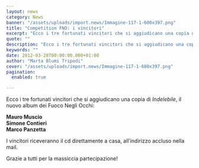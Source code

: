 ```yaml
---
layout: news
category: News
banner: "/assets/uploads/import.news/Immagine-117-1-600x397.png"
title: "Competition FNO: i vincitori"
excerpt: "Ecco i tre fortunati vincitori che si aggiudicano una copia di Indelebile, il nuovo album dei Fuoco Negli Occhi: Mauro Muscio Simone Contieri Marco Panzetta  I vincitori riceveranno il cd direttamente a casa, all’indirizzo accluso nella mail. Grazie a tutti per la massiccia partecipazione!"
quote: ""
description: "Ecco i tre fortunati vincitori che si aggiudicano una copia di Indelebile, il nuovo album dei Fuoco Negli Occhi: Mauro Muscio Simone Contieri Marco Panzetta  I vincitori riceveranno il cd direttamente a casa, all’indirizzo accluso nella mail. Grazie a tutti per la massiccia partecipazione!"
keywords: ""
date: 2012-03-28T00:00:00.000+01:00
author: "Marta Blumi Tripodi"
cover: "/assets/uploads/import.news/Immagine-117-1-600x397.png"
pagination:
  enabled: true

---
```


Ecco i tre fortunati vincitori che si aggiudicano una copia di _Indelebile_, il nuovo album dei Fuoco Negli Occhi:

**Mauro Muscio**  
**Simone Contieri**  
**Marco Panzetta** 

I vincitori riceveranno il cd direttamente a casa, all’indirizzo accluso nella mail.

Grazie a tutti per la massiccia partecipazione!